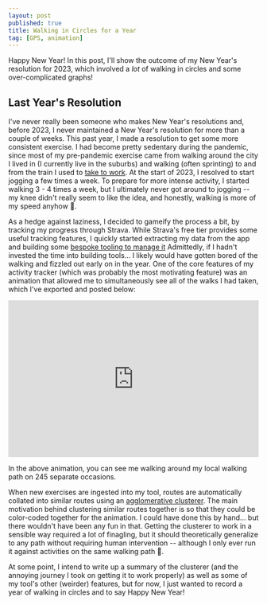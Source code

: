 ```yaml
---
layout: post
published: true
title: Walking in Circles for a Year
tag: [GPS, animation]
---
```


Happy New Year! 
In this post, I'll show the outcome of my New Year's resolution for 2023, which involved a *lot* of walking in circles and some over-complicated graphs!

## Last Year's Resolution
I've never really been someone who makes New Year's resolutions and, before 2023, I never maintained a New Year's resolution for more than a couple of weeks.
This past year, I made a resolution to get some more consistent exercise.
I had become pretty sedentary during the pandemic, since most of my pre-pandemic exercise came from walking around the city I lived in (I currently live in the suburbs) and walking (often sprinting) to and from the train I used to [take to work](https://paulkepley.com/2020-04-25-CovidCommute/).
At the start of 2023, I resolved to start jogging a few times a week. 
To prepare for more intense activity, I started walking 3 - 4 times a week, but I ultimately never got around to jogging -- my knee didn't really seem to like the idea, and honestly, walking is more of my speed anyhow 🙂.

As a hedge against laziness, I decided to gameify the process a bit, by tracking my progress through Strava.
While Strava's free tier provides some useful tracking features, I quickly started extracting my data from the app and building some [bespoke tooling to manage it](https://github.com/pkepley/activity-summarizer)
Admittedly, if I hadn't invested the time into building tools... I likely would have gotten bored of the walking and fizzled out early on in the year.
One of the core features of my activity tracker (which was probably the most motivating feature) was an animation that allowed me to simultaneously see all of the walks I had taken, which I've exported and posted below:

<iframe width="560" height="315" src="https://www.youtube.com/embed/9i1UzYBNLJ0?si=iaq2e6dlwLO7T7hp" title="YouTube video player" frameborder="0" allow="accelerometer; autoplay; clipboard-write; encrypted-media; gyroscope; picture-in-picture; web-share" allowfullscreen style="max-width:100%;"></iframe>

In the above animation, you can see me walking around my local walking path on 245 separate occasions. 

When new exercises are ingested into my tool, routes are automatically collated into similar routes  using an [agglomerative clusterer](https://en.wikipedia.org/wiki/Hierarchical_clustering).
The main motivation behind clustering similar routes together is so that they could be color-coded together for the animation.
I could have done this by hand... but there wouldn't have been any fun in that.
Getting the clusterer to work in a sensible way required a lot of finagling, but it should theoretically generalize to any path without requiring human intervention -- although I only ever run it against activities on the same walking path 🙂.

At some point, I intend to write up a summary of the clusterer (and the annoying journey I took on getting it to work properly) as well as some of my tool's other (weirder) features, but for now, I just wanted to record a year of walking in circles and to say Happy New Year!
